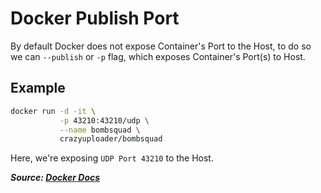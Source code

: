 # Docker Publish Port

By default Docker does not expose Container's Port to the Host, to do so we can `--publish` or `-p` flag, which exposes Container's Port(s) to Host.

## Example

```bash
docker run -d -it \
           -p 43210:43210/udp \
           --name bombsquad \
           crazyuploader/bombsquad
```

Here, we're exposing `UDP Port 43210` to the Host.

**_Source: [Docker Docs](https://docs.docker.com/config/containers/container-networking/#published-ports)_**
